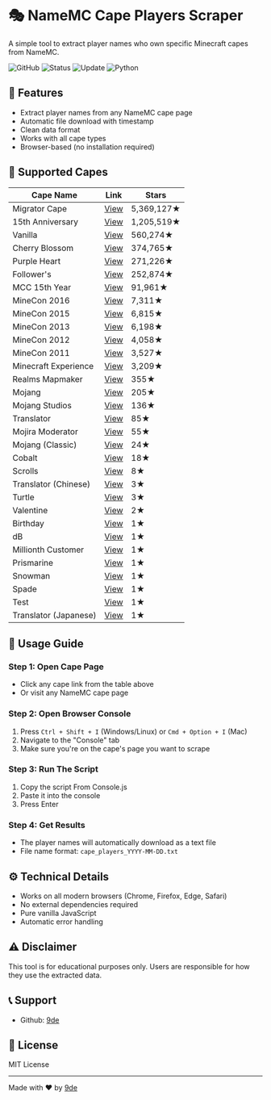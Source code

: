 # 🎭 NameMC Cape Players Scraper

A simple tool to extract player names who own specific Minecraft capes from NameMC.

![GitHub](https://img.shields.io/github/license/9de/Namemc-players-cape)
![Status](https://img.shields.io/badge/Status-Working-success)
![Update](https://img.shields.io/badge/Updated-2024-brightgreen)
![Python](https://img.shields.io/badge/Built%20with-JavaScript-yellow)

## 🌟 Features
- Extract player names from any NameMC cape page
- Automatic file download with timestamp
- Clean data format
- Works with all cape types
- Browser-based (no installation required)

## 🎯 Supported Capes
| Cape Name | Link | Stars |
|-----------|------|-------|
| Migrator Cape | [View](https://ar.namemc.com/cape/8a6cc02cc86e43f1) | 5,369,127★ |
| 15th Anniversary | [View](https://ar.namemc.com/cape/86a126427a9cf1c9) | 1,205,519★ |
| Vanilla | [View](https://ar.namemc.com/cape/3c1a1e7e50fce5f0) | 560,274★ |
| Cherry Blossom | [View](https://ar.namemc.com/cape/e22327fef7324090) | 374,765★ |
| Purple Heart | [View](https://ar.namemc.com/cape/2a92e051c5df531a) | 271,226★ |
| Follower's | [View](https://ar.namemc.com/cape/6dfe9599aa000ffc) | 252,874★ |
| MCC 15th Year | [View](https://ar.namemc.com/cape/b169480d76031eb0) | 91,961★ |
| MineCon 2016 | [View](https://ar.namemc.com/cape/1981aad373fa9754) | 7,311★ |
| MineCon 2015 | [View](https://ar.namemc.com/cape/72ee2cfcefbfc081) | 6,815★ |
| MineCon 2013 | [View](https://ar.namemc.com/cape/0e4cc75a5f8a886d) | 6,198★ |
| MineCon 2012 | [View](https://ar.namemc.com/cape/ebc798c3f7eca2a3) | 4,058★ |
| MineCon 2011 | [View](https://ar.namemc.com/cape/9349fa25c64ae935) | 3,527★ |
| Minecraft Experience | [View](https://ar.namemc.com/cape/910674a2d3964724) | 3,209★ |
| Realms Mapmaker | [View](https://ar.namemc.com/cape/11a3dcc4d826d0a1) | 355★ |
| Mojang | [View](https://ar.namemc.com/cape/cb5dd34bee340182) | 205★ |
| Mojang Studios | [View](https://ar.namemc.com/cape/c00df589ebea3ad6) | 136★ |
| Translator | [View](https://ar.namemc.com/cape/129a4675704fa3b8) | 85★ |
| Mojira Moderator | [View](https://ar.namemc.com/cape/8dd71c1ee6ec0ae4) | 55★ |
| Mojang (Classic) | [View](https://ar.namemc.com/cape/298ae017a64261ad) | 24★ |
| Cobalt | [View](https://ar.namemc.com/cape/696b6cc29946b968) | 18★ |
| Scrolls | [View](https://ar.namemc.com/cape/116bacd62b233157) | 8★ |
| Translator (Chinese) | [View](https://ar.namemc.com/cape/d059f1a18b159eb6) | 3★ |
| Turtle | [View](https://ar.namemc.com/cape/8c05ef3c54870d04) | 3★ |
| Valentine | [View](https://ar.namemc.com/cape/3d528060ab734868) | 2★ |
| Birthday | [View](https://ar.namemc.com/cape/aab5a23c7495fc70) | 1★ |
| dB | [View](https://ar.namemc.com/cape/77421d9cf72e07e9) | 1★ |
| Millionth Customer | [View](https://ar.namemc.com/cape/d3c7ac835b24eb29) | 1★ |
| Prismarine | [View](https://ar.namemc.com/cape/88f1509813f4e324) | 1★ |
| Snowman | [View](https://ar.namemc.com/cape/5e68fa78bd9df310) | 1★ |
| Spade | [View](https://ar.namemc.com/cape/7a939dc1a7ad4505) | 1★ |
| Test | [View](https://ar.namemc.com/cape/123b1c8b4352f76d) | 1★ |
| Translator (Japanese) | [View](https://ar.namemc.com/cape/aa02d4b62762ff22) | 1★ |

## 📝 Usage Guide

### Step 1: Open Cape Page
- Click any cape link from the table above
- Or visit any NameMC cape page

### Step 2: Open Browser Console
1. Press `Ctrl + Shift + I` (Windows/Linux) or `Cmd + Option + I` (Mac)
2. Navigate to the "Console" tab
3. Make sure you're on the cape's page you want to scrape

### Step 3: Run The Script
1. Copy the script From Console.js
2. Paste it into the console
3. Press Enter

### Step 4: Get Results
- The player names will automatically download as a text file
- File name format: `cape_players_YYYY-MM-DD.txt`

## ⚙️ Technical Details
- Works on all modern browsers (Chrome, Firefox, Edge, Safari)
- No external dependencies required
- Pure vanilla JavaScript
- Automatic error handling

## ⚠️ Disclaimer
This tool is for educational purposes only. Users are responsible for how they use the extracted data.

## 📞 Support
- Github: [9de](https://github.com/9de)

## 📜 License
MIT License

---
Made with ❤️ by [9de](https://github.com/9de)
